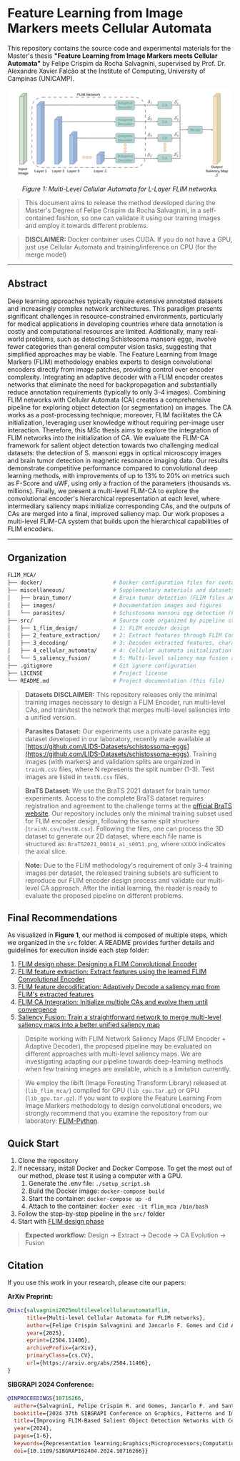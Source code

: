 # Feature Learning from Image Markers meets Cellular Automata

This repository contains the source code and experimental materials for the Master's thesis **"Feature Learning from Image Markers meets Cellular Automata"** by Felipe Crispim da Rocha Salvagnini, supervised by Prof. Dr. Alexandre Xavier Falcão at the Institute of Computing, University of Campinas (UNICAMP).

![Multi-Level Cellular Automata for L-Layer FLIM networks.](miscellaneous/images/flim_ca_framework.png)

<p align="center"><i>Figure 1: Multi-Level Cellular Automata for L-Layer FLIM networks.</i></p>

> This document aims to release the method developed during the Master's Degree of Felipe Crispim da Rocha Salvagnini, in a self-contained fashion, so one can validate it using our training images and employ it towards different problems.

> **DISCLAIMER:** Docker container uses CUDA. If you do not have a GPU, just use Cellular Automata and training/inference on CPU (for the merge model)

____

## Abstract

Deep learning approaches typically require extensive annotated datasets and increasingly complex network architectures. This paradigm presents significant challenges in resource-constrained environments, particularly for medical applications in developing countries where data annotation is costly and computational resources are limited. Additionally, many real-world problems, such as detecting Schistosoma mansoni eggs, involve fewer categories than general computer vision tasks, suggesting that simplified approaches may be viable. The Feature Learning from Image Markers (FLIM) methodology enables experts to design convolutional encoders directly from image patches, providing control over encoder complexity. Integrating an adaptive decoder with a FLIM encoder creates networks that eliminate the need for backpropagation and substantially reduce annotation requirements (typically to only 3-4 images). Combining FLIM networks with Cellular Automata (CA) creates a comprehensive pipeline for exploring object detection (or segmentation) on images. The CA works as a post-processing technique; moreover, FLIM facilitates the CA initialization, leveraging user knowledge without requiring per-image user interaction. Therefore, this MSc thesis aims to explore the integration of FLIM networks into the initialization of CA. We evaluate the FLIM-CA framework for salient object detection towards two challenging medical datasets: the detection of S. mansoni eggs in optical microscopy images and brain tumor detection in magnetic resonance imaging data. Our results demonstrate competitive performance compared to convolutional deep learning methods, with improvements of up to 13\% to 20\% on metrics such as F-Score and uWF, using only a fraction of the parameters (thousands vs. millions). Finally, we present a multi-level FLIM-CA to explore the convolutional encoder's hierarchical representation at each level, where intermediary saliency maps initialize corresponding CAs, and the outputs of CAs are merged into a final, improved saliency map. Our work proposes a multi-level FLIM-CA system that builds upon the hierarchical capabilities of FLIM encoders.

____

## Organization

```bash
FLIM_MCA/
├── docker/                      # Docker configuration files for containerized execution
├── miscellaneous/               # Supplementary materials and datasets
│   ├── brain_tumor/             # Brain tumor detection (FLIM files and sample images)
│   ├── images/                  # Documentation images and figures
│   └── parasites/               # Schistosoma mansoni egg detection (FLIM files and sample images)
├── src/                         # Source code organized by pipeline stages
│   ├── 1_flim_design/           # 1: FLIM encoder design
│   ├── 2_feature_extraction/    # 2: Extract features through FLIM Convolutional Encoder
│   ├── 3_decoding/              # 3: Decodes extracted features, characterizing a FLIM network
│   ├── 4_cellular_automata/     # 4: Cellular automata initialization and evolution algorithms
│   └── 5_saliency_fusion/       # 5: Multi-level saliency map fusion and final output generation
├── .gitignore                   # Git ignore configuration
├── LICENSE                      # Project license
└── README.md                    # Project documentation (this file)
```

> **Datasets DISCLAIMER:** This repository releases only the minimal training images necessary to design a FLIM Encoder, run multi-level CAs, and train/test the network that merges multi-level saliencies into a unified version.

> **Parasites Dataset:** Our experiments use a private parasite egg dataset developed in our laboratory, recently made available at [https://github.com/LIDS-Datasets/schistossoma-eggs](https://github.com/LIDS-Datasets/schistossoma-eggs). Training images (with markers) and validation splits are organized in `trainN.csv` files, where N represents the split number (1-3). Test images are listed in `testN.csv` files.

> **BraTS Dataset:** We use the BraTS 2021 dataset for brain tumor experiments. Access to the complete BraTS dataset requires registration and agreement to the challenge terms at the [official BraTS website](https://www.synapse.org/Synapse:syn51156910/wiki/622351). Our repository includes only the minimal training subset used for FLIM encoder design, following the same split structure (`trainN.csv`/`testN.csv`). Following the files, one can process the 3D dataset to generate our 2D dataset, where each file name is structured as: `BraTS2021_00014_a1_s0051.png`, where `sXXXX` indicates the axial slice.

> **Note:** Due to the FLIM methodology's requirement of only 3-4 training images per dataset, the released training subsets are sufficient to reproduce our FLIM encoder design process and validate our multi-level CA approach. After the initial learning, the reader is ready to evaluate the proposed pipeline on different problems.

## Final Recommendations

As visualized in **Figure 1**, our method is composed of multiple steps, which we organized in the `src` folder. A README provides further details and guidelines for execution inside each step folder:

1. [FLIM design phase: Designing a FLIM Convolutional Encoder](src/1_flim_design/README.md)
2. [FLIM feature extraction: Extract features using the learned FLIM Convolutional Encoder](src/2_feature_extraction/README.md)
3. [FLIM feature decodification: Adaptively Decode a saliency map from FLIM's extracted features](src/3_decoding/README.md)
4. [FLIM CA Integration: Initialize multiple CAs and evolve them until convergence](src/4_cellular_automata/README.md)
5. [Saliency Fusion: Train a straightforward network to merge multi-level saliency maps into a better unified saliency map](src/5_saliency_fusion/README.md)

> Despite working with FLIM Network Saliency Maps (FLIM Encoder + Adaptive Decoder), the proposed pipeline may be evaluated on different approaches with multi-level saliency maps. We are investigating adapting our pipeline towards deep-learning methods when few training images are available, which is a limitation currently.

> We employ the libift (Image Foresting Transform Library) released at (`lib_flim_mca/`) compiled for CPU (`lib_cpu.tar.gz`) or GPU (`lib_gpu.tar.gz`). If you want to explore the Feature Learning From Image Markers methodology to design convolutional encoders, we strongly recommend that you examine the repository from our laboratory: [FLIM-Python](https://github.com/LIDS-UNICAMP/flim-python-demo).

## Quick Start

1. Clone the repository
2. If necessary, install Docker and Docker Compose. To get the most out of our method, please test it using a computer with a GPU.
   1. Generate the .env file: `./setup_script.sh`
   2. Build the Docker image: `docker-compose build`
   3. Start the container: `docker-compose up -d`
   4. Attach to the container: `docker exec -it flim_mca /bin/bash`
3. Follow the step-by-step pipeline in the `src/` folder
4. Start with [FLIM design phase](src/1_flim_design/README.md)

> **Expected workflow:** Design → Extract → Decode → CA Evolution → Fusion

## Citation

If you use this work in your research, please cite our papers:

**ArXiv Preprint:**

```bibtex
@misc{salvagnini2025multilevelcellularautomataflim,
      title={Multi-level Cellular Automata for FLIM networks},
      author={Felipe Crispim Salvagnini and Jancarlo F. Gomes and Cid A. N. Santos and Silvio Jamil F. Guimarães and Alexandre X. Falcão},
      year={2025},
      eprint={2504.11406},
      archivePrefix={arXiv},
      primaryClass={cs.CV},
      url={https://arxiv.org/abs/2504.11406},
}
```

**SIBGRAPI 2024 Conference:**

```bibtex
@INPROCEEDINGS{10716266,
  author={Salvagnini, Felipe Crispim R. and Gomes, Jancarlo F. and Santos, Cid A. N. and Guimarães, Silvio Jamil F. and Falcão, Alexandre X.},
  booktitle={2024 37th SIBGRAPI Conference on Graphics, Patterns and Images (SIBGRAPI)},
  title={Improving FLIM-Based Salient Object Detection Networks with Cellular Automata},
  year={2024},
  pages={1-6},
  keywords={Representation learning;Graphics;Microprocessors;Computational modeling;Automata;Object detection;Computer architecture;Network architecture;Decoding;Complexity theory},
  doi={10.1109/SIBGRAPI62404.2024.10716266}}

```